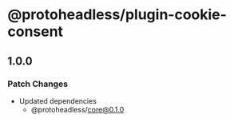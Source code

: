 # @protoheadless/plugin-cookie-consent

## 1.0.0

### Patch Changes

- Updated dependencies
  - @protoheadless/core@0.1.0
